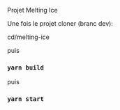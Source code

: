Projet Melting Ice

Une fois le projet cloner (branc dev):

cd/melting-ice

puis 

### `yarn build`

puis 

### `yarn start`





